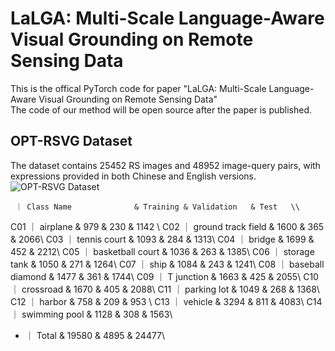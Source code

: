# LaLGA: Multi-Scale Language-Aware Visual Grounding on Remote Sensing Data  
This is the offical PyTorch code for paper "LaLGA: Multi-Scale Language-Aware Visual Grounding on Remote Sensing Data"  
The code of our method will be open source after the paper is published.  
## OPT-RSVG Dataset 
The dataset contains 25452 RS images and 48952 image-query pairs, with expressions provided in both Chinese and English versions.
![OPT-RSVG Dataset](https://github.com/like413/OPT-RSVG/blob/main/fig/OPT-RSVG.png)

     ｜ Class Name              & Training & Validation   & Test   \\
C01  ｜ airplane                & 979      & 230          & 1142 \\
C02  ｜ ground track field      & 1600     & 365          & 2066\\
C03  ｜ tennis court            & 1093     & 284          & 1313\\
C04  ｜ bridge                  & 1699     & 452          & 2212\\
C05  ｜ basketball court        & 1036     & 263          & 1385\\
C06  ｜ storage tank            & 1050     & 271          & 1264\\
C07  ｜ ship                    & 1084     & 243          & 1241\\
C08  ｜ baseball diamond        & 1477     & 361          & 1744\\
C09  ｜ T junction              & 1663     & 425          & 2055\\
C10  ｜ crossroad               & 1670     & 405          & 2088\\
C11  ｜ parking lot             & 1049     & 268          & 1368\\
C12  ｜ harbor                  & 758      & 209          & 953 \\
C13  ｜ vehicle                 & 3294     & 811          & 4083\\
C14  ｜ swimming pool           & 1128     & 308          & 1563\\
-    ｜ Total                   & 19580    & 4895         & 24477\\
